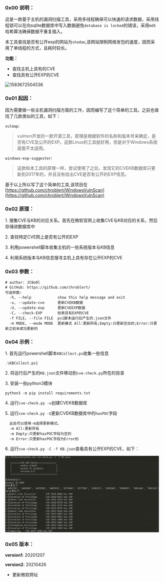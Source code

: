 

### 0x00 说明：

这是一款基于主机的漏洞扫描工具，采用多线程确保可以快速的请求数据，采用线程锁可以在向sqlite数据库中写入数据避免`database is locked`的错误，采用`md5`哈希算法确保数据不重复插入。

本工具查找是否有公开exp的网站为`shodan`,该网站限制网络发包的速度，因而采用了单线程的方式，且耗时较长。

**功能：**

- 查找主机上具有的CVE
- 查找具有公开EXP的CVE

![1583672504536](README/1583672504536.png)

### 0x01 起因：

因为需要做一些主机漏洞扫描方面的工作，因而编写了这个简单的工具。之前也查找了几款类似的工具，如下：

`vulmap`:

> vulmon开发的一款开源工具，原理是根据软件的名称和版本号来确定，是否有CVE及公开的EXP。这款Linux的工具挺好用，但是对于Windows系统层面不太适用。

`windows-exp-suggester`:

> 这款和本工具的原理一样，尝试使用了之后，发现它的CVEKB数据库只更新到2017年的，并且没有给出CVE是否有公开的EXP信息。

基于以上所以写了这个简单的工具,该项目在[https://github.com/chroblert/WindowsVulnScan](https://github.com/chroblert/WindowsVulnScan)

### 0x02 原理：

1\. 搜集CVE与KB的对应关系。首先在微软官网上收集CVE与KB对应的关系，然后存储进数据库中

2\. 查找特定CVE网上是否有公开的EXP

3\. 利用powershell脚本收集主机的一些系统版本与KB信息

4\. 利用系统版本与KB信息搜寻主机上具有存在公开EXP的CVE

### 0x03 参数：

```shell
# author: JC0o0l
# GitHub: https://github.com/chroblert/
可选参数:
  -h, --help            show this help message and exit
  -u, --update-cve      更新CVEKB数据
  -U, --update-exp      更新CVEEXP数据
  -C, --check-EXP       检索具有EXP的CVE
  -f FILE, --file FILE  ps1脚本运行后产生的.json文件
  -m MODE, --mode MODE  更新模式 All:更新所有;Empty:只更新空白的;Error:只更新之前未成功更新的
```

### 0x04 示例：

1\. 首先运行powershell脚本`KBCollect.ps`收集一些信息

```shell
.\KBCollect.ps1
```

2\. 将运行后产生的`KB.json`文件移动到`cve-check.py`所在的目录

3\. 安装一些python3模块

```shell
python3 -m pip install requirements.txt
```

4\. 运行`cve-check.py -u`创建CVEKB数据库

5\. 运行`cve-check.py -U`更新CVEKB数据库中的`hasPOC`字段
```shell
  此处可以使用-m选择更新模式。
  -m All:更新所有
  -m Empty:只更新hasPOC字段为空的
  -m Error:只更新hasPOC字段为Error的
```
6\. 运行`cve-check.py -C -f KB.json`查看具有公开EXP的CVE，如下：

![1619484955553.png](README/1619484955553.png)

### 0x05 版本：

**version1**: 20201207

**version2**: 20210426
- 更新微软网址